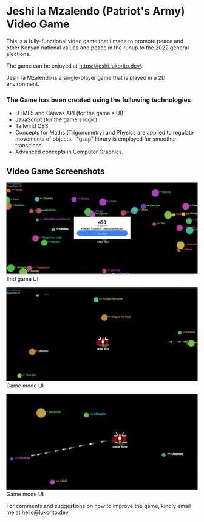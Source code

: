# Jeshi la Mzalendo (Patriot's Army) Video Game

This is a fully-functional video game that I made to promote peace and other Kenyan national values and peace in the runup to the 2022 general elections.

The game can be enjoyed at <https://jeshi.lukorito.dev/>.

Jeshi la Mzalendo is a single-player game that is played in a 2D environment.

### The Game has been created using the following technologies

- HTML5 and Canvas API (for the game's UI)
- JavaScript (for the game's logic)
- Tailwind CSS
- Concepts for Maths (Trigonometry) and Physics are applied to regulate movements of objects.
-"gsap" library is employed for smoother transitions.
- Advanced concepts in Computer Graphics.

## Video Game Screenshots

![End Game UI](https://github.com/WafulaLukorito/Jeshi-la-Mzalendo--Patriot-s-Army--Game/blob/master/screenshots/jeshi-screesnshot1.png "End game UI")
End game UI

![Game mode UI](screenshots\jeshi-screesnshot2.png "Game mode UI")
Game mode UI

![Game mode UI](screenshots\jeshi-screesnshot3.png "Game mode UI")
Game mode UI

For comments and suggestions on how to improve the game, kindly email me at <hello@lukorito.dev>.
